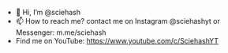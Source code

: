 - 👋 Hi, I’m @sciehash
- 📫 How to reach me? contact me on Instagram @sciehashyt or Messenger: m.me/sciehash
- Find me on YouTube: https://www.youtube.com/c/SciehashYT

<!---
sciehash/sciehash is a ✨ special ✨ repository because its `README.md` (this file) appears on your GitHub profile.
You can click the Preview link to take a look at your changes.
--->
